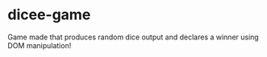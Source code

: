 # dicee-game
Game made that produces random dice output and declares a winner using DOM manipulation!
